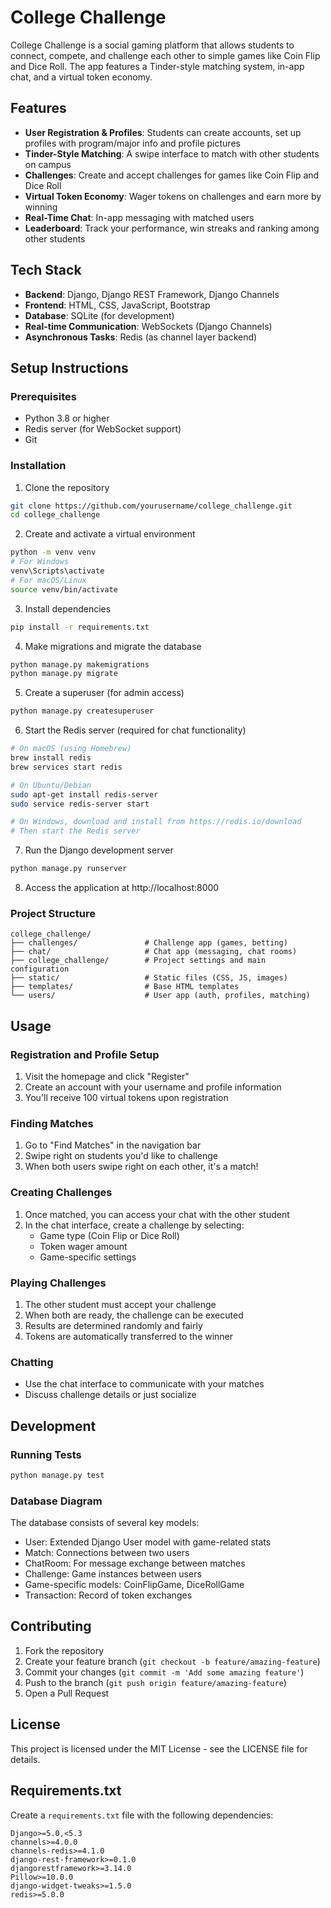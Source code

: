 # College Challenge

College Challenge is a social gaming platform that allows students to connect, compete, and challenge each other to simple games like Coin Flip and Dice Roll. The app features a Tinder-style matching system, in-app chat, and a virtual token economy.

## Features

- **User Registration & Profiles**: Students can create accounts, set up profiles with program/major info and profile pictures
- **Tinder-Style Matching**: A swipe interface to match with other students on campus
- **Challenges**: Create and accept challenges for games like Coin Flip and Dice Roll
- **Virtual Token Economy**: Wager tokens on challenges and earn more by winning
- **Real-Time Chat**: In-app messaging with matched users
- **Leaderboard**: Track your performance, win streaks and ranking among other students

## Tech Stack

- **Backend**: Django, Django REST Framework, Django Channels
- **Frontend**: HTML, CSS, JavaScript, Bootstrap
- **Database**: SQLite (for development)
- **Real-time Communication**: WebSockets (Django Channels)
- **Asynchronous Tasks**: Redis (as channel layer backend)

## Setup Instructions

### Prerequisites

- Python 3.8 or higher
- Redis server (for WebSocket support)
- Git

### Installation

1. Clone the repository
```bash
git clone https://github.com/yourusername/college_challenge.git
cd college_challenge
```

2. Create and activate a virtual environment
```bash
python -m venv venv
# For Windows
venv\Scripts\activate
# For macOS/Linux
source venv/bin/activate
```

3. Install dependencies
```bash
pip install -r requirements.txt
```

4. Make migrations and migrate the database
```bash
python manage.py makemigrations
python manage.py migrate
```

5. Create a superuser (for admin access)
```bash
python manage.py createsuperuser
```

6. Start the Redis server (required for chat functionality)
```bash
# On macOS (using Homebrew)
brew install redis
brew services start redis

# On Ubuntu/Debian
sudo apt-get install redis-server
sudo service redis-server start

# On Windows, download and install from https://redis.io/download
# Then start the Redis server
```

7. Run the Django development server
```bash
python manage.py runserver
```

8. Access the application at http://localhost:8000

### Project Structure

```
college_challenge/
├── challenges/               # Challenge app (games, betting)
├── chat/                     # Chat app (messaging, chat rooms)
├── college_challenge/        # Project settings and main configuration
├── static/                   # Static files (CSS, JS, images)
├── templates/                # Base HTML templates
└── users/                    # User app (auth, profiles, matching)
```

## Usage

### Registration and Profile Setup

1. Visit the homepage and click "Register"
2. Create an account with your username and profile information
3. You'll receive 100 virtual tokens upon registration

### Finding Matches

1. Go to "Find Matches" in the navigation bar
2. Swipe right on students you'd like to challenge
3. When both users swipe right on each other, it's a match!

### Creating Challenges

1. Once matched, you can access your chat with the other student
2. In the chat interface, create a challenge by selecting:
   - Game type (Coin Flip or Dice Roll)
   - Token wager amount
   - Game-specific settings

### Playing Challenges

1. The other student must accept your challenge
2. When both are ready, the challenge can be executed
3. Results are determined randomly and fairly
4. Tokens are automatically transferred to the winner

### Chatting

- Use the chat interface to communicate with your matches
- Discuss challenge details or just socialize

## Development

### Running Tests

```bash
python manage.py test
```

### Database Diagram

The database consists of several key models:
- User: Extended Django User model with game-related stats
- Match: Connections between two users
- ChatRoom: For message exchange between matches
- Challenge: Game instances between users
- Game-specific models: CoinFlipGame, DiceRollGame
- Transaction: Record of token exchanges

## Contributing

1. Fork the repository
2. Create your feature branch (`git checkout -b feature/amazing-feature`)
3. Commit your changes (`git commit -m 'Add some amazing feature'`)
4. Push to the branch (`git push origin feature/amazing-feature`)
5. Open a Pull Request

## License

This project is licensed under the MIT License - see the LICENSE file for details.

## Requirements.txt

Create a `requirements.txt` file with the following dependencies:

```
Django>=5.0,<5.3
channels>=4.0.0
channels-redis>=4.1.0
django-rest-framework>=0.1.0
djangorestframework>=3.14.0
Pillow>=10.0.0
django-widget-tweaks>=1.5.0
redis>=5.0.0
```
